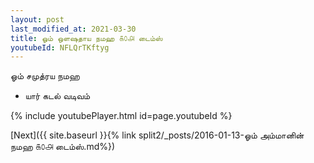 ```yaml
---
layout: post
last_modified_at: 2021-03-30
title: ஓம் ஒளஷதாய நமஹ ௧௦௮ டைம்ஸ்
youtubeId: NFLQrTKftyg
---
```

 
 
 ஓம் சமுத்ரய நமஹ  
 
 -  யார் கடல் வடிவம் 
 
  
 
  
 
 
 
 
 
 


{% include youtubePlayer.html id=page.youtubeId %}
 
[Next]({{ site.baseurl }}{% link  split2/_posts/2016-01-13-ஓம் அம்மானின் நமஹ ௧௦௮ டைம்ஸ்.md%})
 
